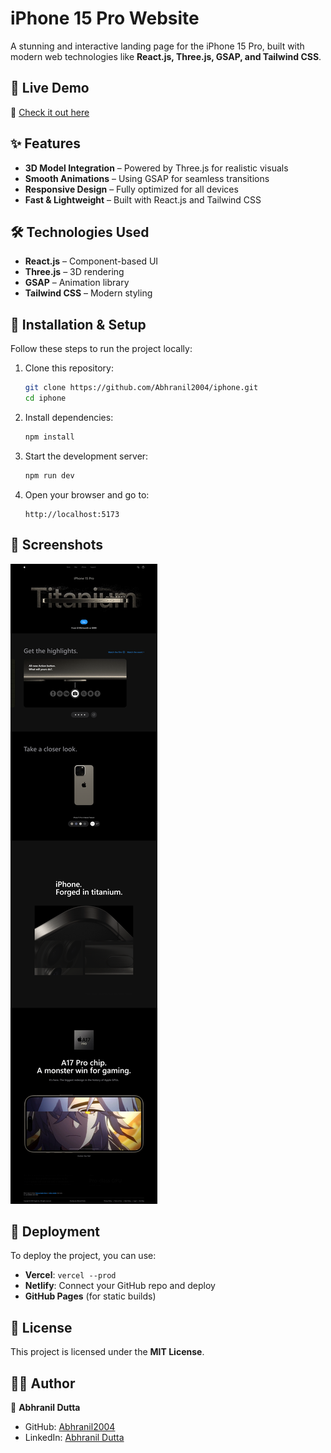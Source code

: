 # iPhone 15 Pro Website

A stunning and interactive landing page for the iPhone 15 Pro, built with modern web technologies like **React.js, Three.js, GSAP, and Tailwind CSS**.

## 🚀 Live Demo  
🔗 [Check it out here](https://iphone-rouge.vercel.app/)  

## ✨ Features  
- **3D Model Integration** – Powered by Three.js for realistic visuals  
- **Smooth Animations** – Using GSAP for seamless transitions  
- **Responsive Design** – Fully optimized for all devices  
- **Fast & Lightweight** – Built with React.js and Tailwind CSS  

## 🛠️ Technologies Used  
- **React.js** – Component-based UI  
- **Three.js** – 3D rendering  
- **GSAP** – Animation library  
- **Tailwind CSS** – Modern styling  

## 📌 Installation & Setup  
Follow these steps to run the project locally:  

1. Clone this repository:  
   ```sh
   git clone https://github.com/Abhranil2004/iphone.git
   cd iphone
   ```
2. Install dependencies:  
   ```sh
   npm install
   ```
3. Start the development server:  
   ```sh
   npm run dev
   ```
4. Open your browser and go to:  
   ```
   http://localhost:5173
   ```

## 📸 Screenshots  
![Project Screenshot](https://github.com/Abhranil2004/iphone/blob/main/iphone.png)

## 📌 Deployment  
To deploy the project, you can use:  
- **Vercel**: `vercel --prod`  
- **Netlify**: Connect your GitHub repo and deploy  
- **GitHub Pages** (for static builds)  

## 🐜 License  
This project is licensed under the **MIT License**.  

## 👨‍💻 Author  
👤 **Abhranil Dutta**  
- GitHub: [Abhranil2004](https://github.com/Abhranil2004)  
- LinkedIn: [Abhranil Dutta ](linkedin.com/in/abhranil-dutta-5540352bb)  



